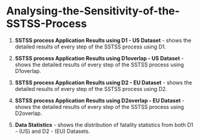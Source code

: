# Analysing-the-Sensitivity-of-the-SSTSS-Process

1. **SSTSS process Application Results using D1 - US Dataset** - shows the  detailed results of every step of the SSTSS process using D1. </br>

2. **SSTSS process Application Results using D1overlap - US Dataset** - shows the  detailed results of every step of the SSTSS process using D1overlap. </br>

3. **SSTSS process Application Results using D2 - EU Dataset** - shows the  detailed results of every step of the SSTSS process using D2. </br>

4. **SSTSS process Application Results using D2overlap - EU Dataset** - shows the  detailed results of every step of the SSTSS process using D2overlap.</br>

5. **Data Statistics** - shows the distribution of fatality statistics from both D1 - (US) and D2 - (EU) Datasets.

